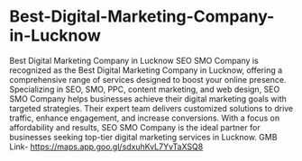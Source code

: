 # Best-Digital-Marketing-Company-in-Lucknow
Best Digital Marketing Company in Lucknow
SEO SMO Company is recognized as the Best Digital Marketing Company in Lucknow, offering a comprehensive range of services designed to boost your online presence. Specializing in SEO, SMO, PPC, content marketing, and web design, SEO SMO Company helps businesses achieve their digital marketing goals with targeted strategies. Their expert team delivers customized solutions to drive traffic, enhance engagement, and increase conversions. With a focus on affordability and results, SEO SMO Company is the ideal partner for businesses seeking top-tier digital marketing services in Lucknow.
GMB Link- https://maps.app.goo.gl/sdxuhKvL7YvTaXSQ8
